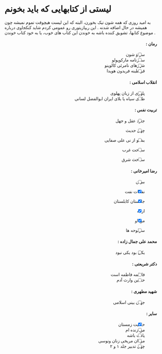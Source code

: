 # لیستی از کتابهایی که باید بخونم
به امید روزی که همه شون تیک بخورن، البته که این لیست هیچوقت تموم نمیشه چون همیشه در حال اضافه شدنه . 
این ریپازیتوری رو عمومی کردم شاید کنکجاوی درباره موضوع کتابها، تشویق کننده باشه به خوندن این کتاب های خوب، یا به خود کتاب خوندن .

<div dir="rtl">

#### رمان :
- [ ] سو وَ شون
- [ ] سفرنامه مارکوپولو
- [ ] شهرهای نامرئی کالوینو
- [ ] قرنطینه فریدون هویدا
  
#### انقلاب اسلامی :
- [ ] پلهوی از زبان پهلوی
- [ ] طلای سیاه یا بلای ایران ابوالفضل لسانی
  
#### تربیت نفس :
- [ ] جنود عقل و جهل
- [ ] چهل حدیث
- [ ] بشنو از نی علی صفایی
- [ ] سیاحت غرب
- [ ] سیاحث شرق
  
  
#### رضا امیرخانی :
- [ ] بیوتن
- [x] نفحات نفت
- [x] جانستان کابلستان
- [x] از به
- [x] من او
- [ ] سرلوحه ها


#### محمد علی جمال زاده :
- [ ] یکی بود یکی نبود

#### دکتر شریعتی :
- [ ] فاطمه فاطمه است
- [ ] حسین وارث آدم

#### شهید مطهری :
- [ ] جهان بینی اسلامی

#### سایر‌ :
- [x] حکایت زمستان
- [ ] من زنده ام
- [ ] یادت باشه
- [ ] مردان مریخی زنان ونوسی
- [ ] چهل تدبیر جلد ۱ و ۲

</div>
